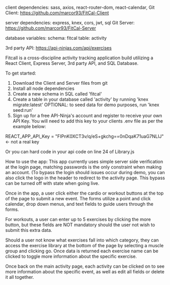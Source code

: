 client dependencies:
sass, axios, react-router-dom, react-calendar,
Git Client: https://github.com/marcor93/FitCal-Client

server dependencies:
express, knex, cors, jwt, sql
Git Server: https://github.com/marcor93/FitCal-Server

database variables:
schema: fitcal
table: activity

3rd party API: https://api-ninjas.com/api/exercises

Fitcall is a cross-discipline activity tracking application build utilizing a React Client, Express Server, 3rd party API, and SQL Database.

To get started:

1. Download the Client and Server files from git
2. Install all node dependencies
3. Create a new schema in SQL called 'fitcal'
4. Create a table in your database called 'activity' by running 'knex migrate:latest'
   OPTIONAL: to seed data for demo purposes, run 'knex seed:run'
5. Sign up for a free API-Ninja's account and register to receive your own API Key. You will need to add this key to your clients .env file as per the example below:

REACT_APP_API_Key = "FIPnK0XCT3v/q/eS+gkchg==0nDqaK71uaG7NLIJ" <- not a real key

Or you can hard code in your api code on line 24 of Library.js

How to use the app:
This app currently uses simple server side verification at the login page, matching passwords is the only constraint when making an account. (To bypass the login should issues occur during demo, you can also click the logo in the header to redirect to the activity page. This bypass can be turned off with state when going live.

Once in the app, a user click either the cardio or workout buttons at the top of the page to submit a new event. The forms utilize a point and click calendar, drop down menus, and text fields to guide users through the forms.

For workouts, a user can enter up to 5 exercises by clicking the more button, but these fields are NOT mandatory should the user not wish to submit this extra data.

Should a user not know what exercises fall into which category, they can access the exercise library at the bottom of the page by selecting a muscle group and clicking go. Once data is returned each exercise name can be clicked to toggle more information about the specific exercise.

Once back on the main activity page, each activity can be clicked on to see more information about the specific event, as well as edit all fields or delete it all together.
